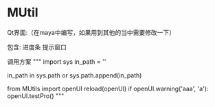 # MUtil
Qt界面:（在maya中编写，如果用到其他的当中需要修改一下）

包含: 
  进度条
  提示窗口

调用方案
"""
import sys
in_path = ''

in_path in sys.path or sys.path.append(in_path)

from MUtils import openUI
reload(openUI)
if openUI.warning('aaa', 'a'):
    openUI.testPro()
"""
